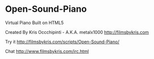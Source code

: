 Open-Sound-Piano
================

Virtual Piano Built on HTML5

Created By Kris Occchipinti - A.K.A. metalx1000
http://filmsbykris.com

Try it http://filmsbykris.com/scripts/Open-Sound-Piano/

Chat http://www.filmsbykris.com/irc.html
